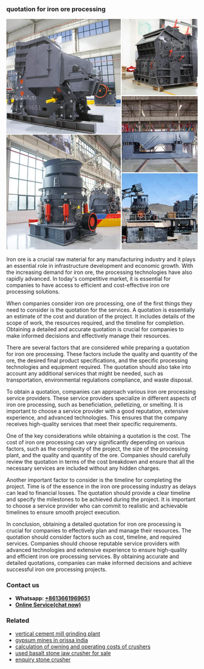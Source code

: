 <h3>quotation for iron ore processing</h3><img src='1708498254.jpg' alt=''><p>Iron ore is a crucial raw material for any manufacturing industry and it plays an essential role in infrastructure development and economic growth. With the increasing demand for iron ore, the processing technologies have also rapidly advanced. In today's competitive market, it is essential for companies to have access to efficient and cost-effective iron ore processing solutions.</p><p>When companies consider iron ore processing, one of the first things they need to consider is the quotation for the services. A quotation is essentially an estimate of the cost and duration of the project. It includes details of the scope of work, the resources required, and the timeline for completion. Obtaining a detailed and accurate quotation is crucial for companies to make informed decisions and effectively manage their resources.</p><p>There are several factors that are considered while preparing a quotation for iron ore processing. These factors include the quality and quantity of the ore, the desired final product specifications, and the specific processing technologies and equipment required. The quotation should also take into account any additional services that might be needed, such as transportation, environmental regulations compliance, and waste disposal.</p><p>To obtain a quotation, companies can approach various iron ore processing service providers. These service providers specialize in different aspects of iron ore processing, such as beneficiation, pelletizing, or smelting. It is important to choose a service provider with a good reputation, extensive experience, and advanced technologies. This ensures that the company receives high-quality services that meet their specific requirements.</p><p>One of the key considerations while obtaining a quotation is the cost. The cost of iron ore processing can vary significantly depending on various factors, such as the complexity of the project, the size of the processing plant, and the quality and quantity of the ore. Companies should carefully review the quotation in terms of the cost breakdown and ensure that all the necessary services are included without any hidden charges.</p><p>Another important factor to consider is the timeline for completing the project. Time is of the essence in the iron ore processing industry as delays can lead to financial losses. The quotation should provide a clear timeline and specify the milestones to be achieved during the project. It is important to choose a service provider who can commit to realistic and achievable timelines to ensure smooth project execution.</p><p>In conclusion, obtaining a detailed quotation for iron ore processing is crucial for companies to effectively plan and manage their resources. The quotation should consider factors such as cost, timeline, and required services. Companies should choose reputable service providers with advanced technologies and extensive experience to ensure high-quality and efficient iron ore processing services. By obtaining accurate and detailed quotations, companies can make informed decisions and achieve successful iron ore processing projects.</p><h3>Contact us</h3><ul><li><strong>Whatsapp:&nbsp;<a href="https://wa.me/8613661969651">+8613661969651</a></strong></li><li><a href="https://swt.shibang-china.com/?git&amp;zhl&amp;quotation for iron ore processing"><strong>Online Service(chat now)</strong></a></li></ul><h3>Related</h3><ul><li><a href='vertical cement mill grinding plant.md'>vertical cement mill grinding plant</a></li><li><a href='gypsum mines in orissa india.md'>gypsum mines in orissa india</a></li><li><a href='calculation of owning and operating costs of crushers.md'>calculation of owning and operating costs of crushers</a></li><li><a href='used basalt stone jaw crusher for sale.md'>used basalt stone jaw crusher for sale</a></li><li><a href='enquiry stone crusher.md'>enquiry stone crusher</a></li></ul>